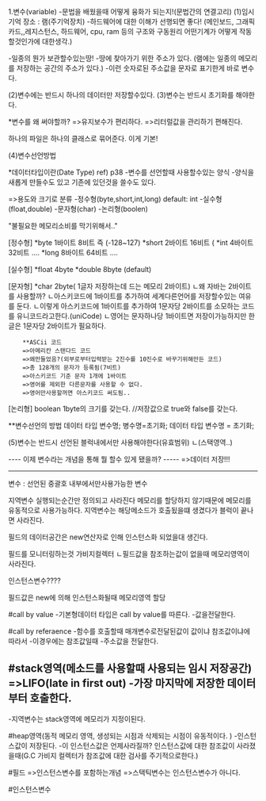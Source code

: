 

1.변수(variable)
-문법을 배웠을때 어떻게 융화가 되는지!(문법간의 연결고리)
(1)임시 기억 장소 : 램(주기억장치)
-하드웨어에 대한 이해가 선행되면 좋다!
(메인보드, 그래픽카드,,레지스턴스, 하드웨어, cpu, ram 등의  구조와 구동원리
 어떤기계가 어떻게 작동할것인가에 대한생각.)

-일종의 뭔가 보관할수있는땅!
-땅에 찾아가기 위한 주소가 있다. (램에는 일종의 메모리를 저장하는 공간의 주소가 있다.)
-이런 숫자로된 주소값을 문자로 표기한게 바로 변수다.

(2)변수에는 반드시 하나의 데이터만 저장할수있다.
(3)변수는 반드시 초기화를 해야한다.


*변수를 왜 써야할까?
=>유지보수가 편리하다.
=>리터럴값을 관리하기 편해진다.

하나의 파일은 하나의 클래스로 묶어준다. 이게 기본!

(4)변수선언방법


*데이터타입이란(Date Type) ref) p38
-변수를 선언할때 사용할수있는 양식
-양식을 새롭게 만들수도 있고 기존에 있던것을 쓸수도 있다.

 =>용도와 크기로 분류
   -정수형(byte,short,int,long)  default: int
   -실수형(float,double)
   -문자형(char)
   -논리형(boolen)

"불필요한 메모리소비를 막기위해서.."

 [정수형]
 *byte 1바이트 8비트 즉  (-128~127)
 *short 2바이트	16비트   (
 *int   4바이트 32비트 ....
 *long 8바이트  64비트 ....

 [실수형]
*float	4byte
*double 8byte (default)


[문자형]
*char 	2byte( 1글자 저장하는데 드는 메모리 2바이트)
ㄴ왜 자바는 2바이트를 사용할까?
ㄴ아스키코드에 1바이트를 추가하여 세계다른언어를 저장할수있는 여유를 둔다.
ㄴ이렇게 아스키코드에 1바이트를 추가하여 1문자당 2바이트를 소모하는 코드를 유니코드라고한다.(uniCode)
ㄴ영어는 문자하나당 1바이트면 저장이가능하지만 한글은 1문자당 2바이트가 필요하다.


		**ASCii 코드
		=>아메리칸 스탠다드 코드
		=>왜만들었음?(외부로부터입력받는 2진수를 10진수로 바꾸기위해만든 코드)
		=>총 128개의 문자가 등록됨(7비트)
		=>아스키코드 기준 문자 1개에 1바이트
		=>영어를 제외한 다른문자를 사용할 수 없다.
		=>영어만사용할꺼면 아스키코드 써도됨..
		
[논리형]
boolean	1byte의 크기를 갖는다.
//저장값으로 true와 false를 갖는다.



**변수선언의 방법
	데이터 타입 변수명;
	병수명=초기화;
	데이터 타입 변수명 = 초기화;



(5)변수는 반드시 선언된 블럭내에서만 사용해야한다(유효범위)
ㄴ(스택영역..)


---- 이제 변수라는 개념을 통해 뭘 할수 있게 됐을까? -----
=>데이터 저장!!!


---------



변수 : 선언된 중괄호 내부에서만사용가능한 변수	


지역변수
실행되는순간만 정의되고 사라진다
메모리를 할당하지 않기때문에 메모리를 유동적으로 사용가능하다.
지역변수는 해당메소드가 호출됬을떄 생겼다가 블럭이 끝나면 사라진다.




필드의 데이터공간은 new연산자로 인해 인스턴스화 되었을대 생긴다.


필드를 모니터링하는것 가비지컬렉터
ㄴ필드값을 참조하는값이 없을때 메모리영역이 사라진다.



인스턴스변수????


필드값은 new에 의해 인스턴스화될때 메모리영역 할당




#call by value
-기본형데이터 타입은 call by value를 따른다.
-값을전달한다.


#call by referaence
-함수를 호출할때 매개변수로전달된값이 값이냐 참조값이냐에 따라서
-이경우에는 참조값일때
-주소값을 전달한다.

#stack영역(메소드를 사용할때 사용되는 임시 저장공간)
=>LIFO(late in first out) 
-가장 마지막에 저장한 데이터부터 호출한다.
-
-지역변수는 stack영역에 메모리가 지정이된다.


#heap영역(동적 메모리 영역, 생성되는 시점과 삭제되는 시점이 유동적이다. )
-인스턴스값이 저장된다.
-이 인스턴스값은 언제사라질까? 인스턴스값에 대한 참조값이 사라졌을때(G.C 가비지 컬렉터가 참조값에 대한 검사를 주기적으로한다.)





#필드
=>인스턴스변수를 포함하는개념
=>스택틱변수는 인스턴스변수가 아니다.


#인스턴스변수
